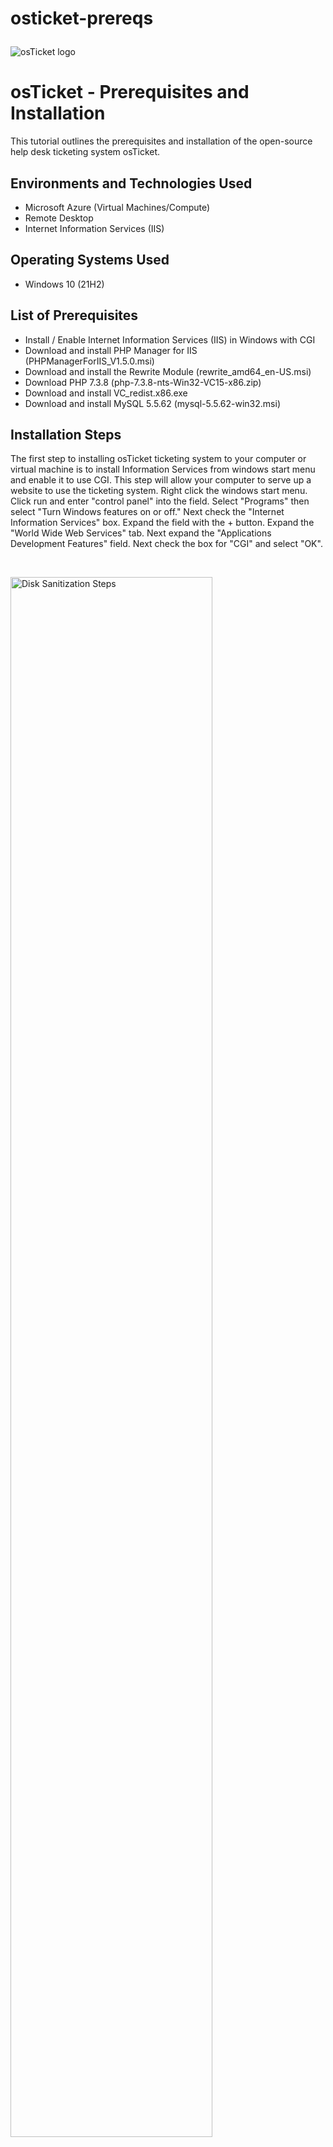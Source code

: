 # osticket-prereqs<p align="center">
<img src="https://i.imgur.com/Clzj7Xs.png" alt="osTicket logo"/>
</p>

<h1>osTicket - Prerequisites and Installation</h1>
This tutorial outlines the prerequisites and installation of the open-source help desk ticketing system osTicket.<br />




<h2>Environments and Technologies Used</h2>

- Microsoft Azure (Virtual Machines/Compute)
- Remote Desktop
- Internet Information Services (IIS)

<h2>Operating Systems Used </h2>

- Windows 10</b> (21H2)

<h2>List of Prerequisites</h2>

- Install / Enable Internet Information Services (IIS) in Windows with CGI
- Download and install PHP Manager for IIS (PHPManagerForIIS_V1.5.0.msi)
- Download and install the Rewrite Module (rewrite_amd64_en-US.msi)
- Download PHP 7.3.8 (php-7.3.8-nts-Win32-VC15-x86.zip) 
- Download and install VC_redist.x86.exe
- Download and install MySQL 5.5.62 (mysql-5.5.62-win32.msi)
<h2>Installation Steps</h2>

<p>
The first step to installing osTicket ticketing system to your computer or virtual machine is to install Information Services from windows start menu and enable it to use CGI. This step will allow your computer to serve up a website to use the ticketing system. Right click the windows start menu. Click run and enter "control panel" into the field. Select "Programs" then select "Turn Windows features on or off." Next check the "Internet Information Services" box. Expand the field with the + button. Expand the "World Wide Web Services" tab. Next expand the "Applications Development Features" field. Next check the box for "CGI" and select "OK".
</p>
<br />

<p>
<img src="https://i.imgur.com/uDmGjwI.png" height="80%" width="80%" alt="Disk Sanitization Steps"/>
<img src="https://i.imgur.com/7BiIn8D.png" height="80%" width="80%" alt="Disk Sanitization Steps"/>
<img src="https://i.imgur.com/8WHiGKb.png" height="80%" width="80%" alt="Disk Sanitization Steps"/>
<img src="https://i.imgur.com/zGvDJjA.png" height="80%" width="80%" alt="Disk Sanitization Steps"/>
<img src="https://i.imgur.com/2Payf5Y.png" height="80%" width="80%" alt="Disk Sanitization Steps"/>
<img src="https://i.imgur.com/4a4BoPg.png" height="80%" width="80%" alt="Disk Sanitization Steps"/>  
</p>

<p>
Next download and install PHP Manager for IIS. (PHPManagerForIIS_V1.5.0.msi)
</p>
<br />

<p>
<img src="https://i.imgur.com/Q72snqK.png" height="80%" width="80%" alt="Disk Sanitization Steps"/>
<img src="https://i.imgur.com/0VkHmfE.png" height="80%" width="80%" alt="Disk Sanitization Steps"/>
<img src="https://i.imgur.com/bBsWdds.png" height="80%" width="80%" alt="Disk Sanitization Steps"/>
<img src="https://i.imgur.com/uEL22sl.png" height="80%" width="80%" alt="Disk Sanitization Steps"/>  
</p>

<p>
Next download and install the Rewrite Module file (rewrite_amd64_en-US.msi)
</p>
<br />


<p>
<img src="https://i.imgur.com/OtK2PEw.png" height="80%" width="80%" alt="Disk Sanitization Steps"/>
<img src="https://i.imgur.com/TXIqrPA.png" height="80%" width="80%" alt="Disk Sanitization Steps"/> 
</p>
<p>
Next we will create a directory of C:\PHP on the main drive to store and run our remaining osTicket files out of.
</p>
<br />

<p>
<img src="https://i.imgur.com/ISVTDuK.png" height="80%" width="80%" alt="Disk Sanitization Steps"/>
<img src="https://i.imgur.com/AxFncqE.png" height="80%" width="80%" alt="Disk Sanitization Steps"/>
<img src="https://i.imgur.com/X3scxw8.png" height="80%" width="80%" alt="Disk Sanitization Steps"/>  
</p>

<p>
Next we will download the file PHP 7.3.8 (php-7.3.8-nts-Win32-VC15-x86.zip) and unzip the contents into our newly created directory C:\PHP.
<br />
  
<p>
<img src="https://i.imgur.com/cdkBx5r.png" height="80%" width="80%" alt="Disk Sanitization Steps"/>
<img src="https://i.imgur.com/bvHM6WJ.png" height="80%" width="80%" alt="Disk Sanitization Steps"/>
<img src="https://i.imgur.com/I8k9zx0.png" height="80%" width="80%" alt="Disk Sanitization Steps"/>
</p>

<p>
Next download and install the VC_redist.x86.exe file. 
</p>
<br />

<p>
<img src="https://i.imgur.com/dQKXbo6.png" height="80%" width="80%" alt="Disk Sanitization Steps"/>
</p>

<p>
Next we will download and install MySQL 5.5.62 (mysql-5.5.62-win32.msi) with these steps:
Typical Setup ->
Launch Configuration Wizard (after install) ->
Standard Configuration ->
Password1
<br />
  
<p>
<img src="https://i.imgur.com/iHMPhdc.png" height="80%" width="80%" alt="Disk Sanitization Steps"/>
<img src="https://i.imgur.com/R3xOWn4.png" height="80%" width="80%" alt="Disk Sanitization Steps"/>
<img src="https://i.imgur.com/cP4f2DN.png" height="80%" width="80%" alt="Disk Sanitization Steps"/>
<img src="https://i.imgur.com/hkEkM97.png" height="80%" width="80%" alt="Disk Sanitization Steps"/>
<img src="https://i.imgur.com/hDgCHpv.png" height="80%" width="80%" alt="Disk Sanitization Steps"/>
<img src="https://i.imgur.com/kRiQZIO.png" height="80%" width="80%" alt="Disk Sanitization Steps"/>
<img src="https://i.imgur.com/mOYsfCJ.png" height="80%" width="80%" alt="Disk Sanitization Steps"/>
<img src="https://i.imgur.com/Dcx3eXt.png" height="80%" width="80%" alt="Disk Sanitization Steps"/>
<img src="https://i.imgur.com/MOKDsTY.png" height="80%" width="80%" alt="Disk Sanitization Steps"/>
</p>

<p>
Open IIS as an administrator and register PHP from within IIS. Type in IIS in the windows search box. Select run as administrator. Reload IIS  (Open IIS, Stop and Start the server)
<br />
  
<p>
<img src="https://i.imgur.com/fy3oL4p.png" height="80%" width="80%" alt="Disk Sanitization Steps"/>
<img src="https://i.imgur.com/5nyMF5G.png" height="80%" width="80%" alt="Disk Sanitization Steps"/>
<img src="https://i.imgur.com/CTW5RF1.png" height="80%" width="80%" alt="Disk Sanitization Steps"/>
<img src="https://i.imgur.com/ZTTTRSS.png" height="80%" width="80%" alt="Disk Sanitization Steps"/>
<img src="https://i.imgur.com/gXHC5nd.png" height="80%" width="80%" alt="Disk Sanitization Steps"/>
</p>
  
<p>
Install osTicket v1.15.8. 
<br />
  
<p>
<img src="https://i.imgur.com/1ayAxEJ.png" height="80%" width="80%" alt="Disk Sanitization Steps"/>
<img src="https://i.imgur.com/V3x4uiZ.png" height="80%" width="80%" alt="Disk Sanitization Steps"/>
<img src="https://i.imgur.com/m1tNiIE.png" height="80%" width="80%" alt="Disk Sanitization Steps"/>
<img src="https://i.imgur.com/yXImjDF.png" height="80%" width="80%" alt="Disk Sanitization Steps"/>
<img src="https://i.imgur.com/Mlvxsvw.png" height="80%" width="80%" alt="Disk Sanitization Steps"/>
<img src="https://i.imgur.com/KO1mzj0.png" height="80%" width="80%" alt="Disk Sanitization Steps"/>
<img src="https://i.imgur.com/evUzil7.png" height="80%" width="80%" alt="Disk Sanitization Steps"/>
<img src="https://i.imgur.com/UwmOUz8.png" height="80%" width="80%" alt="Disk Sanitization Steps"/> 
</p> 

<p>
Note that some of the extensions are not enabled. Go back to IIS, sites -> Default -> osTicket. Double-click PHP Manager. Click “Enable or disable an extension”. Enable: php_imap.dll. Enable: php_intl.dll. Enable: php_opcache.dll. Refresh the osTicket site in your browse, observe the changes.
<br />
  
<p>
<img src="https://i.imgur.com/wGipn7o.png" height="80%" width="80%" alt="Disk Sanitization Steps"/>
<img src="https://i.imgur.com/uJty81c.png" height="80%" width="80%" alt="Disk Sanitization Steps"/>
<img src="https://i.imgur.com/Zqs9nY7.png" height="80%" width="80%" alt="Disk Sanitization Steps"/>
<img src="https://i.imgur.com/OGfTAxP.png" height="80%" width="80%" alt="Disk Sanitization Steps"/>
<img src="https://i.imgur.com/Xy3L2ee.png" height="80%" width="80%" alt="Disk Sanitization Steps"/>
<img src="https://i.imgur.com/iNwvvPZ.png" height="80%" width="80%" alt="Disk Sanitization Steps"/>
</p>


<p>
Rename: ost-config.php from C:\inetpub\wwwroot\osTicket\include\ost-sampleconfig.php to C:\inetpub\wwwroot\osTicket\include\ost-config.php.
<br />
  

<p>
<img src="https://i.imgur.com/qXqmrGt.png" height="80%" width="80%" alt="Disk Sanitization Steps"/>
<img src="https://i.imgur.com/mCNpcTk.png" height="80%" width="80%" alt="Disk Sanitization Steps"/>
</p>


<p>
Assign Permissions: ost-config.php. Disable inheritance -> Remove All. New Permissions -> Everyone -> All. Continue Setting up osTicket in the browser (click Continue). Name Helpdesk. Enter a Default email (receives email from customers).
<br />


<p>
<img src="https://i.imgur.com/jfNciGS.png" height="80%" width="80%" alt="Disk Sanitization Steps"/>
<img src="https://i.imgur.com/o37oJsk.png" height="80%" width="80%" alt="Disk Sanitization Steps"/>
<img src="https://i.imgur.com/6KgNSz1.png" height="80%" width="80%" alt="Disk Sanitization Steps"/>
<img src="https://i.imgur.com/d7URoQv.png" height="80%" width="80%" alt="Disk Sanitization Steps"/>
<img src="https://i.imgur.com/wmjdheO.png" height="80%" width="80%" alt="Disk Sanitization Steps"/>
<img src="https://i.imgur.com/famg6dK.png" height="80%" width="80%" alt="Disk Sanitization Steps"/> 
<img src="https://i.imgur.com/i4j0F6E.png" height="80%" width="80%" alt="Disk Sanitization Steps"/>
<img src="https://i.imgur.com/254lEKl.png" height="80%" width="80%" alt="Disk Sanitization Steps"/>   
</p>


<p>
Continue Setting up osTicket in the browser (click Continue). Name Helpdesk and set up default email(receives email from customers)
<br />
  
  
<p>
<img src="https://i.imgur.com/7AI0jwQ.png" height="80%" width="80%" alt="Disk Sanitization Steps"/>
<img src="https://i.imgur.com/73rYZoP.png" height="80%" width="80%" alt="Disk Sanitization Steps"/>
</p> 
